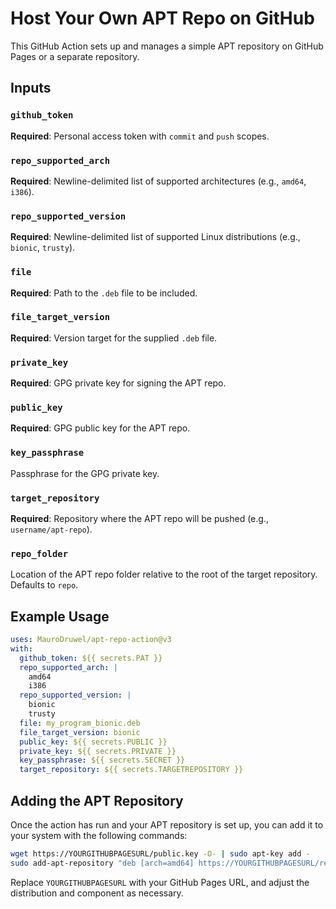 # Host Your Own APT Repo on GitHub

This GitHub Action sets up and manages a simple APT repository on GitHub Pages or a separate repository.

## Inputs

### `github_token`

**Required**: Personal access token with `commit` and `push` scopes.

### `repo_supported_arch`

**Required**: Newline-delimited list of supported architectures (e.g., `amd64`, `i386`).

### `repo_supported_version`

**Required**: Newline-delimited list of supported Linux distributions (e.g., `bionic`, `trusty`).

### `file`

**Required**: Path to the `.deb` file to be included.

### `file_target_version`

**Required**: Version target for the supplied `.deb` file.

### `private_key`

**Required**: GPG private key for signing the APT repo.

### `public_key`

**Required**: GPG public key for the APT repo.

### `key_passphrase`

Passphrase for the GPG private key.

### `target_repository`

**Required**: Repository where the APT repo will be pushed (e.g., `username/apt-repo`).

### `repo_folder`

Location of the APT repo folder relative to the root of the target repository. Defaults to `repo`.

## Example Usage

```yaml
uses: MauroDruwel/apt-repo-action@v3
with:
  github_token: ${{ secrets.PAT }}
  repo_supported_arch: |
    amd64
    i386
  repo_supported_version: |
    bionic
    trusty
  file: my_program_bionic.deb
  file_target_version: bionic
  public_key: ${{ secrets.PUBLIC }}
  private_key: ${{ secrets.PRIVATE }}
  key_passphrase: ${{ secrets.SECRET }}
  target_repository: ${{ secrets.TARGETREPOSITORY }}
```

## Adding the APT Repository

Once the action has run and your APT repository is set up, you can add it to your system with the following commands:

```bash
wget https://YOURGITHUBPAGESURL/public.key -O- | sudo apt-key add -
sudo add-apt-repository "deb [arch=amd64] https://YOURGITHUBPAGESURL/repo/ bionic main"
```

Replace `YOURGITHUBPAGESURL` with your GitHub Pages URL, and adjust the distribution and component as necessary.
